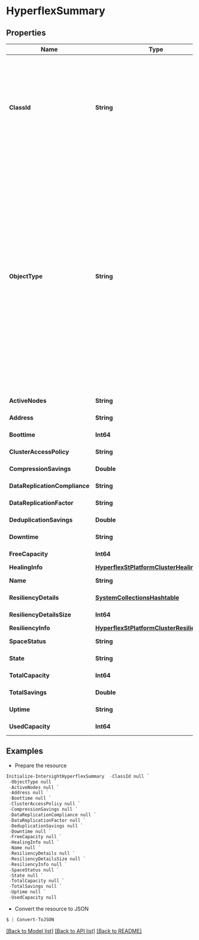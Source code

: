 # HyperflexSummary
## Properties

Name | Type | Description | Notes
------------ | ------------- | ------------- | -------------
**ClassId** | **String** | The concrete type of this complex type. Its value must be the same as the &#39;objectType&#39; property. The OpenAPI document references this property as a discriminator value. | [readonly] 
**ObjectType** | **String** | The concrete type of this complex type. The ObjectType property must be set explicitly by API clients when the type is ambiguous. In all other cases, the  ObjectType is optional.  The type is ambiguous when a managed object contains an array of nested documents, and the documents in the array are heterogeneous, i.e. the array can contain nested documents of different types. | 
**ActiveNodes** | **String** |  | [optional] [readonly] 
**Address** | **String** |  | [optional] [readonly] 
**Boottime** | **Int64** |  | [optional] [readonly] 
**ClusterAccessPolicy** | **String** |  | [optional] [readonly] 
**CompressionSavings** | **Double** |  | [optional] [readonly] 
**DataReplicationCompliance** | **String** |  | [optional] [readonly] 
**DataReplicationFactor** | **String** |  | [optional] [readonly] 
**DeduplicationSavings** | **Double** |  | [optional] [readonly] 
**Downtime** | **String** |  | [optional] [readonly] 
**FreeCapacity** | **Int64** |  | [optional] [readonly] 
**HealingInfo** | [**HyperflexStPlatformClusterHealingInfo**](HyperflexStPlatformClusterHealingInfo.md) |  | [optional] 
**Name** | **String** |  | [optional] [readonly] 
**ResiliencyDetails** | [**SystemCollectionsHashtable**](.md) |  | [optional] [readonly] 
**ResiliencyDetailsSize** | **Int64** |  | [optional] [readonly] 
**ResiliencyInfo** | [**HyperflexStPlatformClusterResiliencyInfo**](HyperflexStPlatformClusterResiliencyInfo.md) |  | [optional] 
**SpaceStatus** | **String** |  | [optional] [readonly] 
**State** | **String** |  | [optional] [readonly] 
**TotalCapacity** | **Int64** |  | [optional] [readonly] 
**TotalSavings** | **Double** |  | [optional] [readonly] 
**Uptime** | **String** |  | [optional] [readonly] 
**UsedCapacity** | **Int64** |  | [optional] [readonly] 

## Examples

- Prepare the resource
```powershell
Initialize-IntersightHyperflexSummary  -ClassId null `
 -ObjectType null `
 -ActiveNodes null `
 -Address null `
 -Boottime null `
 -ClusterAccessPolicy null `
 -CompressionSavings null `
 -DataReplicationCompliance null `
 -DataReplicationFactor null `
 -DeduplicationSavings null `
 -Downtime null `
 -FreeCapacity null `
 -HealingInfo null `
 -Name null `
 -ResiliencyDetails null `
 -ResiliencyDetailsSize null `
 -ResiliencyInfo null `
 -SpaceStatus null `
 -State null `
 -TotalCapacity null `
 -TotalSavings null `
 -Uptime null `
 -UsedCapacity null
```

- Convert the resource to JSON
```powershell
$ | Convert-ToJSON
```

[[Back to Model list]](../README.md#documentation-for-models) [[Back to API list]](../README.md#documentation-for-api-endpoints) [[Back to README]](../README.md)

